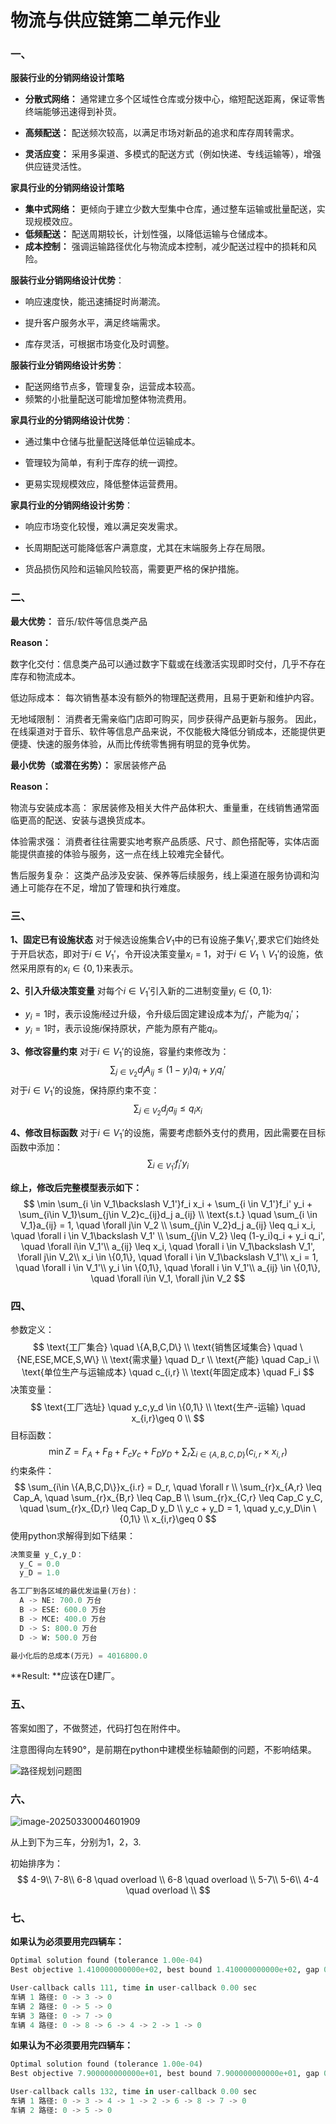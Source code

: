 # 物流与供应链第二单元作业

### 一、

**服装行业的分销网络设计策略**

* **分散式网络：** 通常建立多个区域性仓库或分拨中心，缩短配送距离，保证零售终端能够迅速得到补货。

* **高频配送：** 配送频次较高，以满足市场对新品的追求和库存周转需求。

* **灵活应变：** 采用多渠道、多模式的配送方式（例如快递、专线运输等），增强供应链灵活性。

**家具行业的分销网络设计策略**

* **集中式网络：** 更倾向于建立少数大型集中仓库，通过整车运输或批量配送，实现规模效应。
* **低频配送：** 配送周期较长，计划性强，以降低运输与仓储成本。
* **成本控制：** 强调运输路径优化与物流成本控制，减少配送过程中的损耗和风险。

**服装行业分销网络设计优势**：

* 响应速度快，能迅速捕捉时尚潮流。

* 提升客户服务水平，满足终端需求。

* 库存灵活，可根据市场变化及时调整。

**服装行业分销网络设计劣势**：

- 配送网络节点多，管理复杂，运营成本较高。
- 频繁的小批量配送可能增加整体物流费用。

**家具行业的分销网络设计优势**：

* 通过集中仓储与批量配送降低单位运输成本。

* 管理较为简单，有利于库存的统一调控。

* 更易实现规模效应，降低整体运营费用。

**家具行业的分销网络设计劣势**：

* 响应市场变化较慢，难以满足突发需求。

* 长周期配送可能降低客户满意度，尤其在末端服务上存在局限。

* 货品损伤风险和运输风险较高，需要更严格的保护措施。



### 二、

**最大优势：** 音乐/软件等信息类产品

**Reason：**

数字化交付：信息类产品可以通过数字下载或在线激活实现即时交付，几乎不存在库存和物流成本。

低边际成本： 每次销售基本没有额外的物理配送费用，且易于更新和维护内容。

无地域限制： 消费者无需亲临门店即可购买，同步获得产品更新与服务。
 因此，在线渠道对于音乐、软件等信息产品来说，不仅能极大降低分销成本，还能提供更便捷、快速的服务体验，从而比传统零售拥有明显的竞争优势。

**最小优势（或潜在劣势）：** 家居装修产品

**Reason：**

物流与安装成本高： 家居装修及相关大件产品体积大、重量重，在线销售通常面临更高的配送、安装与退换货成本。

体验需求强： 消费者往往需要实地考察产品质感、尺寸、颜色搭配等，实体店面能提供直接的体验与服务，这一点在线上较难完全替代。

售后服务复杂： 这类产品涉及安装、保养等后续服务，线上渠道在服务协调和沟通上可能存在不足，增加了管理和执行难度。



### 三、

**1、固定已有设施状态**
对于候选设施集合$V_1$中的已有设施子集$V_1'$,要求它们始终处于开启状态，即对于$i \in V_1'$，令开设决策变量$x_i = 1$，对于$i \in V_1\backslash V_1'$的设施，依然采用原有的$x_{i} \in \{0,1\}$来表示。 

**2、引入升级决策变量**
对每个$i \in V_1'$引入新的二进制变量$y_i \in \{0,1\}$:
* $y_i = 1$时，表示设施$i$经过升级，令升级后固定建设成本为$f_i'$，产能为$q_i'$；
* $y_i = 1$时，表示设施$i$保持原状，产能为原有产能$q_i$。

**3、修改容量约束**
对于$i \in V_1'$的设施，容量约束修改为：
$$\sum_{j \in V_2}d_j A_{ij} \leq (1 - y_i)q_i + y_i q_i'$$
对于$i \in V_1'$的设施，保持原约束不变：
$$\sum_{j \in V_2}d_j a_{ij} \leq q_i x_i$$

**4、修改目标函数**
对于$i \in V_1'$的设施，需要考虑额外支付的费用，因此需要在目标函数中添加：
$$\sum_{i \in V_1'}f_i' y_i$$

**综上，修改后完整模型表示如下：**
$$
\min \sum_{i \in V_1\backslash V_1'}f_i x_i + \sum_{i \in V_1'}f_i' y_i + \sum_{i\in V_1}\sum_{j\in V_2}c_{ij}d_j a_{ij} \\
\text{s.t.} \quad \sum_{i \in V_1}a_{ij} = 1, \quad \forall j\in V_2 \\
\sum_{j\in V_2}d_j a_{ij} \leq q_i x_i, \quad \forall i \in V_1\backslash V_1' \\
\sum_{j\in V_2} \leq (1-y_i)q_i + y_i q_i', \quad \forall i\in V_1'\\
a_{ij} \leq x_i, \quad \forall i \in V_1\backslash V_1', \forall j\in V_2\\
x_i \in \{0,1\}, \quad \forall i \in V_1\backslash V_1'\\
x_i = 1, \quad \forall i \in V_1'\\
y_i \in \{0,1\}, \quad \forall i \in V_1'\\
a_{ij} \in \{0,1\}, \quad \forall i\in V_1, \forall j\in V_2
$$


### 四、

参数定义：
$$
\text{工厂集合} \quad \{A,B,C,D\} \\
\text{销售区域集合} \quad \{NE,ESE,MCE,S,W\} \\
\text{需求量} \quad D_r \\
\text{产能} \quad Cap_i \\
\text{单位生产与运输成本} \quad c_{i,r} \\
\text{年固定成本} \quad F_i
$$
决策变量：
$$
\text{工厂选址} \quad y_c,y_d \in \{0,1\} \\
\text{生产-运输} \quad x_{i,r}\geq 0 \\
$$
目标函数：
$$
\min Z = F_A + F_B + F_c y_c +F_D y_D + \sum_{r}\sum_{i\in \{A,B,C,D\}}(c_{i,r}\times x_{i,r})
$$
约束条件：
$$
\sum_{i\in \{A,B,C,D\}}x_{i.r} = D_r, \quad \forall r \\
\sum_{r}x_{A,r} \leq Cap_A, \quad \sum_{r}x_{B,r} \leq Cap_B \\
\sum_{r}x_{C,r} \leq Cap_C y_C, \quad \sum_{r}x_{D,r} \leq Cap_D y_D \\
y_c + y_D = 1, \quad y_c,y_D\in \{0,1\} \\
x_{i,r}\geq 0
$$
使用python求解得到如下结果：

```python
决策变量 y_C,y_D：
  y_C = 0.0
  y_D = 1.0

各工厂到各区域的最优发运量(万台)：
  A -> NE: 700.0 万台
  B -> ESE: 600.0 万台
  B -> MCE: 400.0 万台
  D -> S: 800.0 万台
  D -> W: 500.0 万台

最小化后的总成本(万元) = 4016800.0
```

**Result: **应该在D建厂。

### 五、

答案如图了，不做赘述，代码打包在附件中。

注意图得向左转90°，是前期在python中建模坐标轴颠倒的问题，不影响结果。

![路径规划问题图](D:\供应链与物流管理\作业\pic\路径规划问题图.png)

### 六、

![image-20250330004601909](C:\Users\20763\AppData\Roaming\Typora\typora-user-images\image-20250330004601909.png)

从上到下为三车，分别为1，2，3.

初始排序为：
$$
4-9\\
7-8\\
6-8 \quad overload \\
6-8 \quad overload \\
5-7\\
5-6\\
4-4 \quad overload \\
$$

### 七、

**如果认为必须要用完四辆车：**

```python
Optimal solution found (tolerance 1.00e-04)
Best objective 1.410000000000e+02, best bound 1.410000000000e+02, gap 0.0000%

User-callback calls 111, time in user-callback 0.00 sec
车辆 1 路径: 0 -> 3 -> 0
车辆 2 路径: 0 -> 5 -> 0
车辆 3 路径: 0 -> 7 -> 0
车辆 4 路径: 0 -> 8 -> 6 -> 4 -> 2 -> 1 -> 0
```

**如果认为不必须要用完四辆车：**

```python
Optimal solution found (tolerance 1.00e-04)
Best objective 7.900000000000e+01, best bound 7.900000000000e+01, gap 0.0000%

User-callback calls 132, time in user-callback 0.00 sec
车辆 1 路径: 0 -> 3 -> 4 -> 1 -> 2 -> 6 -> 8 -> 7 -> 0
车辆 2 路径: 0 -> 5 -> 0
```

